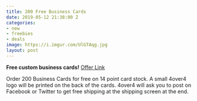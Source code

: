 ```yaml
---
title: 200 Free Business Cards
date: 2019-05-12 21:38:00 Z
categories:
- new
- freebies
- deals
image: https://i.imgur.com/UlGTAqg.jpg
layout: post
---
```


**Free custom business cards!**
[Offer Link](https://www.4over4.com/printing/free-business-cards?PageSpeed=noscript)

Order 200 Business Cards for free on 14 point card stock. A small 4over4 logo will be printed on the back of the cards. 4over4 will ask you to post on Facebook or Twitter to get free shipping at the shipping screen at the end.